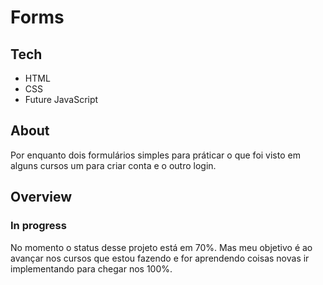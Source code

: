 <h1>Forms</h1>

<h2>Tech</h2>
<ul>
    <li>HTML</li>
    <li>CSS</li>
    <li>Future JavaScript</li>
</ul>

<h2>About</h2>
<p>Por enquanto dois formulários  simples para práticar o que foi visto em alguns cursos um para criar conta e o outro  login. </p>

<h2>Overview</h2>

<h3>In progress</h3>
<p> No momento o status desse projeto está em 70%. Mas meu objetivo é ao avançar nos cursos que estou fazendo e for aprendendo coisas novas ir implementando para chegar nos 100%.   
